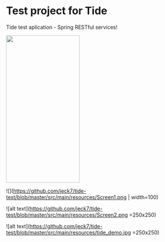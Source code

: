 # Test project for Tide
Tide test aplication - Spring RESTful services!

<img src="https://camo.githubusercontent.com/..." data-canonical-src="https://gyazo.com/eb5c5741b6a9a16c692170a41a49c858.png" width="200" height="400" />

<img>![](https://github.com/jeck7/tide-test/blob/master/src/main/resources/Screen1.png |  width=100)

![alt text](https://github.com/jeck7/tide-test/blob/master/src/main/resources/Screen2.png =250x250)


![alt text](https://github.com/jeck7/tide-test/blob/master/src/main/resources/tide_demo.jpg =250x250)




